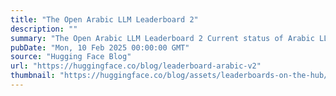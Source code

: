 ```yaml
---
title: "The Open Arabic LLM Leaderboard 2"
description: ""
summary: "The Open Arabic LLM Leaderboard 2 Current status of Arabic LLMs leaderboards The growing availabilit..."
pubDate: "Mon, 10 Feb 2025 00:00:00 GMT"
source: "Hugging Face Blog"
url: "https://huggingface.co/blog/leaderboard-arabic-v2"
thumbnail: "https://huggingface.co/blog/assets/leaderboards-on-the-hub/thumbnail_arabic.png"
---
```


